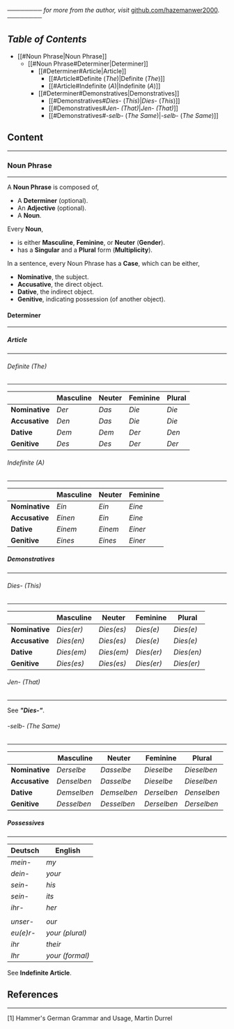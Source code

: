──────── *for more from the author, visit* [github.com/hazemanwer2000](https://github.com/hazemanwer2000). ────────
## *Table of Contents*
- [[#Noun Phrase|Noun Phrase]]
	- [[#Noun Phrase#Determiner|Determiner]]
		- [[#Determiner#Article|Article]]
			- [[#Article#Definite (*The*)|Definite (*The*)]]
			- [[#Article#Indefinite (*A*)|Indefinite (*A*)]]
		- [[#Determiner#Demonstratives|Demonstratives]]
			- [[#Demonstratives#*Dies-* (*This*)|*Dies-* (*This*)]]
			- [[#Demonstratives#*Jen-* *(That)*|*Jen-* *(That)*]]
			- [[#Demonstratives#*-selb-* (*The Same*)|*-selb-* (*The Same*)]]
## Content
---
### Noun Phrase
---
A **Noun Phrase** is composed of,
* A **Determiner** (optional).
* An **Adjective** (optional).
* A **Noun**.

Every **Noun**,
* is either **Masculine**, **Feminine**, or **Neuter** (**Gender**).
* has a **Singular** and a **Plural** form (**Multiplicity**).

In a sentence, every Noun Phrase has a **Case**, which can be either,
* **Nominative**, the subject.
* **Accusative**, the direct object.
* **Dative**, the indirect object.
* **Genitive**, indicating possession (of another object).
#### Determiner
---
##### Article
---
###### Definite (*The*)
---

|                | Masculine | Neuter | Feminine | Plural |
| -------------- | --------- | ------ | -------- | ------ |
| **Nominative** | *Der*     | *Das*  | *Die*    | *Die*  |
| **Accusative** | *Den*     | *Das*  | *Die*    | *Die*  |
| **Dative**     | *Dem*     | *Dem*  | *Der*    | *Den*  |
| **Genitive**   | *Des*     | *Des*  | *Der*    | *Der*  |
###### Indefinite (*A*)
---

|                | Masculine | Neuter  | Feminine |
| -------------- | --------- | ------- | -------- |
| **Nominative** | *Ein*     | *Ein*   | *Eine*   |
| **Accusative** | *Einen*   | *Ein*   | *Eine*   |
| **Dative**     | *Einem*   | *Einem* | *Einer*  |
| **Genitive**   | *Eines*   | *Eines* | *Einer*  |
##### Demonstratives
---
###### *Dies-* (*This*)
---

|                | Masculine  | Neuter     | Feminine   | Plural     |
| -------------- | ---------- | ---------- | ---------- | ---------- |
| **Nominative** | *Dies(er)* | *Dies(es)* | *Dies(e)*  | *Dies(e)*  |
| **Accusative** | *Dies(en)* | *Dies(es)* | *Dies(e)*  | *Dies(e)*  |
| **Dative**     | *Dies(em)* | *Dies(em)* | *Dies(er)* | *Dies(en)* |
| **Genitive**   | *Dies(es)* | *Dies(es)* | *Dies(er)* | *Dies(er)* |
###### *Jen-* *(That)*
---
See ***"Dies-"***.
###### *-selb-* (*The Same*)
---

|                | Masculine   | Neuter      | Feminine    | Plural      |
| -------------- | ----------- | ----------- | ----------- | ----------- |
| **Nominative** | *Derselbe*  | *Dasselbe*  | *Dieselbe*  | *Dieselben* |
| **Accusative** | *Denselben* | *Dasselbe*  | *Dieselbe*  | *Dieselben* |
| **Dative**     | *Demselben* | *Demselben* | *Derselben* | *Denselben* |
| **Genitive**   | *Desselben* | *Desselben* | *Derselben* | *Derselben* |
##### Possessives
---

| Deutsch   | English         |
| --------- | --------------- |
| *mein-*   | *my*            |
| *dein-*   | *your*          |
| *sein-*   | *his*           |
| *sein-*   | *its*           |
| *ihr-*    | *her*           |
|           |                 |
| *unser-*  | *our*           |
| *eu(e)r-* | *your (plural)* |
| *ihr*     | *their*         |
| *Ihr*     | *your (formal)* |

See **Indefinite Article**.
## References
---
[1] Hammer's German Grammar and Usage, Martin Durrel
